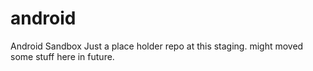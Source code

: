 # android
Android Sandbox
Just a place holder repo at this staging. might moved some stuff here in future.

